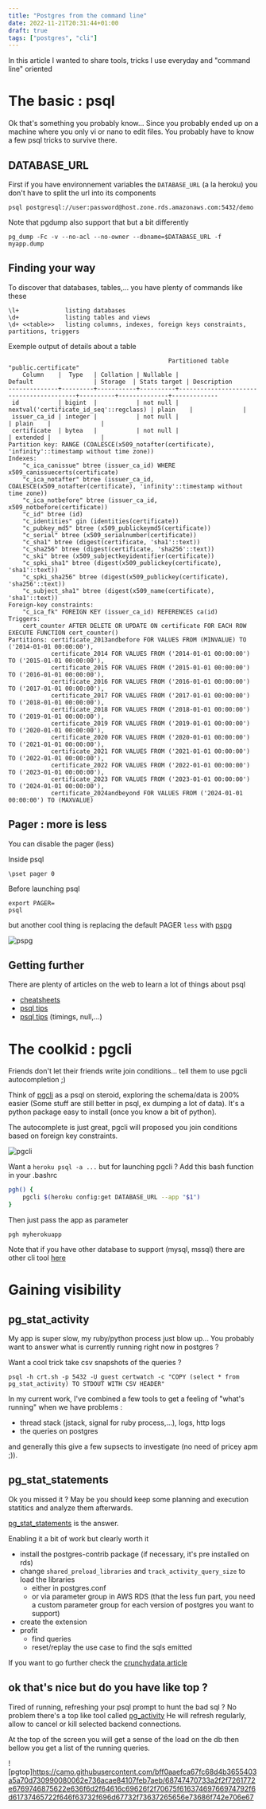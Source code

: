 ```yaml
---
title: "Postgres from the command line"
date: 2022-11-21T20:31:44+01:00
draft: true
tags: ["postgres", "cli"]
---
```


In this article I wanted to share tools, tricks I use everyday and "command line" oriented

# The basic : psql

Ok that's something you probably know... Since you probably ended up on a machine where you only vi or nano to edit files.
You probably have to know a few psql tricks to survive there.

## DATABASE_URL

First if you have environnement variables the `DATABASE_URL` (a la heroku) you don't have to split the url into its components

```
psql postgresql://user:password@host.zone.rds.amazonaws.com:5432/demo
```

Note that pgdump also support that but a bit differently

```
pg_dump -Fc -v --no-acl --no-owner --dbname=$DATABASE_URL -f myapp.dump
```

## Finding your way

To discover that databases, tables,... you have plenty of commands like these

```
\l+             listing databases
\d+             listing tables and views
\d+ <<table>>   listing columns, indexes, foreign keys constraints, partitions, triggers
```

Exemple output of details about a table

```
                                             Partitioned table "public.certificate"
    Column    |  Type   | Collation | Nullable |                 Default                 | Storage  | Stats target | Description
--------------+---------+-----------+----------+-----------------------------------------+----------+--------------+-------------
 id           | bigint  |           | not null | nextval('certificate_id_seq'::regclass) | plain    |              |
 issuer_ca_id | integer |           | not null |                                         | plain    |              |
 certificate  | bytea   |           | not null |                                         | extended |              |
Partition key: RANGE (COALESCE(x509_notafter(certificate), 'infinity'::timestamp without time zone))
Indexes:
    "c_ica_canissue" btree (issuer_ca_id) WHERE x509_canissuecerts(certificate)
    "c_ica_notafter" btree (issuer_ca_id, COALESCE(x509_notafter(certificate), 'infinity'::timestamp without time zone))
    "c_ica_notbefore" btree (issuer_ca_id, x509_notbefore(certificate))
    "c_id" btree (id)
    "c_identities" gin (identities(certificate))
    "c_pubkey_md5" btree (x509_publickeymd5(certificate))
    "c_serial" btree (x509_serialnumber(certificate))
    "c_sha1" btree (digest(certificate, 'sha1'::text))
    "c_sha256" btree (digest(certificate, 'sha256'::text))
    "c_ski" btree (x509_subjectkeyidentifier(certificate))
    "c_spki_sha1" btree (digest(x509_publickey(certificate), 'sha1'::text))
    "c_spki_sha256" btree (digest(x509_publickey(certificate), 'sha256'::text))
    "c_subject_sha1" btree (digest(x509_name(certificate), 'sha1'::text))
Foreign-key constraints:
    "c_ica_fk" FOREIGN KEY (issuer_ca_id) REFERENCES ca(id)
Triggers:
    cert_counter AFTER DELETE OR UPDATE ON certificate FOR EACH ROW EXECUTE FUNCTION cert_counter()
Partitions: certificate_2013andbefore FOR VALUES FROM (MINVALUE) TO ('2014-01-01 00:00:00'),
            certificate_2014 FOR VALUES FROM ('2014-01-01 00:00:00') TO ('2015-01-01 00:00:00'),
            certificate_2015 FOR VALUES FROM ('2015-01-01 00:00:00') TO ('2016-01-01 00:00:00'),
            certificate_2016 FOR VALUES FROM ('2016-01-01 00:00:00') TO ('2017-01-01 00:00:00'),
            certificate_2017 FOR VALUES FROM ('2017-01-01 00:00:00') TO ('2018-01-01 00:00:00'),
            certificate_2018 FOR VALUES FROM ('2018-01-01 00:00:00') TO ('2019-01-01 00:00:00'),
            certificate_2019 FOR VALUES FROM ('2019-01-01 00:00:00') TO ('2020-01-01 00:00:00'),
            certificate_2020 FOR VALUES FROM ('2020-01-01 00:00:00') TO ('2021-01-01 00:00:00'),
            certificate_2021 FOR VALUES FROM ('2021-01-01 00:00:00') TO ('2022-01-01 00:00:00'),
            certificate_2022 FOR VALUES FROM ('2022-01-01 00:00:00') TO ('2023-01-01 00:00:00'),
            certificate_2023 FOR VALUES FROM ('2023-01-01 00:00:00') TO ('2024-01-01 00:00:00'),
            certificate_2024andbeyond FOR VALUES FROM ('2024-01-01 00:00:00') TO (MAXVALUE)

```

## Pager : more is less

You can disable the pager (less)

Inside psql

```
\pset pager 0
```

Before launching psql

```
export PAGER=
psql
```

but another cool thing is replacing the default PAGER `less` with [pspg](https://github.com/okbob/pspg)

![pspg](https://raw.githubusercontent.com/okbob/pspg/master/screenshots/pspg-4.3.0-mc-export-111x34.png)

## Getting further

There are plenty of articles on the web to learn a lot of things about psql

- [cheatsheets](https://gist.github.com/philippetedajo/91341cb4d14c7b07e381d70839acf0f5)
- [psql tips](https://psql-tips.org/psql_tips_all.html)
- [psql tips](https://pgdash.io/blog/postgres-psql-tips-tricks.html) (timings, null,...)

# The coolkid : pgcli

Friends don't let their friends write join conditions... tell them to use pgcli autocompletion ;)

Think of [pgcli](https://www.pgcli.com/) as a psql on steroid, exploring the schema/data is 200% easier (Some stuff are still better in psql, ex dumping a lot of data). It's a python package easy to install (once you know a bit of python).

The autocomplete is just great, pgcli will proposed you join conditions based on foreign key constraints.

![pgcli](https://user-images.githubusercontent.com/371692/203144054-89a09739-51d5-452d-a9be-ebdb2ee727e2.png)

Want a `heroku psql -a ...` but for launching pgcli ? Add this bash function in your .bashrc

```bash
pgh() {
    pgcli $(heroku config:get DATABASE_URL --app "$1")
}
```

Then just pass the app as parameter

```
pgh myherokuapp
```

Note that if you have other database to support (mysql, mssql) there are other cli tool [here](https://www.dbcli.com/)

# Gaining visibility

## pg_stat_activity

My app is super slow, my ruby/python process just blow up...
You probably want to answer what is currently running right now in postgres ?

Want a cool trick take csv snapshots of the queries ?

```
psql -h crt.sh -p 5432 -U guest certwatch -c "COPY (select * from pg_stat_activity) TO STDOUT WITH CSV HEADER"
```

In my current work, I've combined a few tools to get a feeling of "what's running" when we have problems :

- thread stack (jstack, signal for ruby process,...), logs, http logs
- the queries on postgres

and generally this give a few supsects to investigate (no need of pricey apm ;)).

## pg_stat_statements

Ok you missed it ? May be you should keep some planning and execution statitics and analyze them afterwards.

[pg_stat_statements](https://www.postgresql.org/docs/current/pgstatstatements.html) is the answer.

Enabling it a bit of work but clearly worth it

- install the postgres-contrib package (if necessary, it's pre installed on rds)
- change `shared_preload_libraries` and `track_activity_query_size` to load the libraries
  - either in postgres.conf
  - or via parameter group in AWS RDS (that the less fun part, you need a custom parameter group for each version of postgres you want to support)
- create the extension
- profit
  - find queries
  - reset/replay the use case to find the sqls emitted

If you want to go further check the [crunchydata article](https://www.crunchydata.com/blog/tentative-smarter-query-optimization-in-postgres-starts-with-pg_stat_statements)

## ok that's nice but do you have like top ?

Tired of running, refreshing your psql prompt to hunt the bad sql ?
No problem there's a top like tool called [pg_activity](https://github.com/dalibo/pg_activity)
He will refresh regularly, allow to cancel or kill selected backend connections.

At the top of the screen you will get a sense of the load on the db then bellow you get a list of the running queries.

![pgtop]https://camo.githubusercontent.com/bff0aaefca67fc68d4b3655403a5a70d730990080062e736acae84107feb7aeb/68747470733a2f2f7261772e6769746875622e636f6d2f64616c69626f2f70675f61637469766974792f6d61737465722f646f63732f696d67732f73637265656e73686f742e706e67
